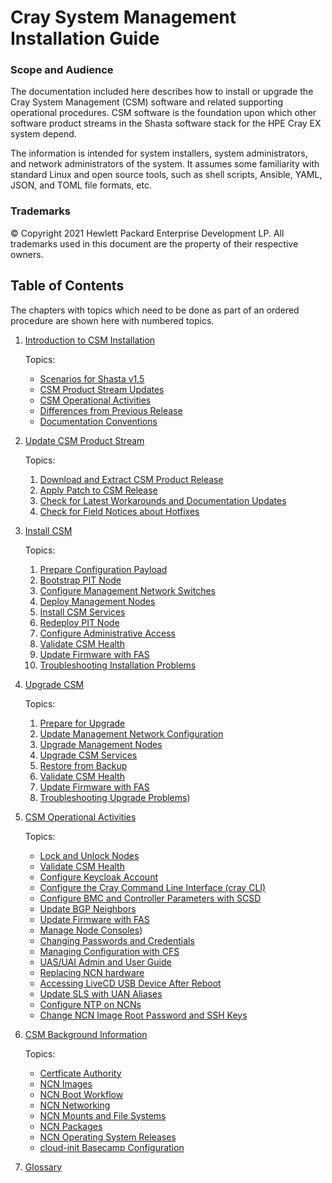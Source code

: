 # Cray System Management Installation Guide

### Scope and Audience

The documentation included here describes how to install or upgrade the Cray System Management (CSM) software and related supporting operational procedures.  CSM software is the foundation upon which other software product streams in the Shasta software stack for the HPE Cray EX system depend.

The information is intended for system installers, system administrators, and network administrators of the system.  It assumes some familiarity with standard Linux and open source tools, such as shell scripts, Ansible, YAML, JSON, and TOML file formats, etc.

### Trademarks

© Copyright 2021 Hewlett Packard Enterprise Development LP. All trademarks used in this document are the property of their respective owners.

## Table of Contents

The chapters with topics which need to be done as part of an ordered procedure are shown here with numbered topics.

1. [Introduction to CSM Installation](introduction/index.md)

   Topics:
   * [Scenarios for Shasta v1.5](introduction/scenarios.md)
   * [CSM Product Stream Updates](introduction/index.md#product-stream-updates)
   * [CSM Operational Activities](introduction/index.md#operations)
   * [Differences from Previous Release](introduction/differences.md)
   * [Documentation Conventions](introduction/documentation_conventions.md)

1. [Update CSM Product Stream](update_product_stream/index.md)

   Topics:
   1. [Download and Extract CSM Product Release](update_product_stream/index.md#download-and-extract)
   1. [Apply Patch to CSM Release](update_product_stream/index.md#patch)
   1. [Check for Latest Workarounds and Documentation Updates](update_product_stream/index.md#workarounds)
   1. [Check for Field Notices about Hotfixes](update_product_stream/index.md#hotfixes)


1. [Install CSM](install/index.md)

   Topics:
   1. [Prepare Configuration Payload](install/prepare_configuration_payload.md)
   1. [Bootstrap PIT Node](install/index.md#bootstrap_pit_node)
   1. [Configure Management Network Switches](install/configure_management_network.md)
   1. [Deploy Management Nodes](install/deploy_management_nodes.md)
   1. [Install CSM Services](install/install_csm_services.md)
   1. [Redeploy PIT Node](install/redploy_pit_node.md)
   1. [Configure Administrative Access](configure_administrative_access.md)
   1. [Validate CSM Health](operations/validate_csm_health.md)
   1. [Update Firmware with FAS](operations/update_firmware_with_fas.md)
   1. [Troubleshooting Installation Problems](install/troubleshooting_installation.md)

1. [Upgrade CSM](upgrade/index.md)

   Topics:
   1. [Prepare for Upgrade](upgrade/prepare_for_upgrade.md)
   1. [Update Management Network Configuration](upgrade/update_management_network.md)
   1. [Upgrade Management Nodes](upgrade/upgrade_management_nodes.md)
   1. [Upgrade CSM Services](upgrade/upgrade_csm_services.md)
   1. [Restore from Backup](upgrade/restore_from_backup.md)
   1. [Validate CSM Health](operations/validate_csm_health.md)
   1. [Update Firmware with FAS](operations/update_firmware_with_fas.md)
   1. [Troubleshooting Upgrade Problems](upgrade/troubleshooting_upgrade.md))

1. [CSM Operational Activities](operations/index.md)

   Topics:
   * [Lock and Unlock Nodes](operations/lock_and_unlock_nodes.md)
   * [Validate CSM Health](operations/validate_csm_health.md)
   * [Configure Keycloak Account](operations/configure_keycloak_account.md)
   * [Configure the Cray Command Line Interface (cray CLI)](operations/configure_cray_cli.md)
   * [Configure BMC and Controller Parameters with SCSD](operations/configure_with_scsd.md)
   * [Update BGP Neighbors](operations/update-bgp-neighbors.md)
   * [Update Firmware with FAS](operations/update_firmware_with_fas.md)
   * [Manage Node Consoles](operations/manage_node_consoles.md))
   * [Changing Passwords and Credentials](operations/changing_passwords_and_credentials.md)
   * [Managing Configuration with CFS](operations/managing_configuration_with_CFS.md)
   * [UAS/UAI Admin and User Guide](operations/500-UAS-UAI-ADMIN-AND-USER-GUIDE.md)
   * [Replacing NCN hardware](operations/replacing_ncn_hardware.md)
   * [Accessing LiveCD USB Device After Reboot](operations/accessing_livecd_usb_device_after_reboot.md)
   * [Update SLS with UAN Aliases](operations/update_sls_with_uan_aliases.md)
   * [Configure NTP on NCNs](operations/configure_ntp_on_ncns.md)
   * [Change NCN Image Root Password and SSH Keys](operations/change_ncn_image_root_password_and_ssh_keys.md)

1. [CSM Background Information](background/index.md)

   Topics:
   * [Certficate Authority](background/certificate_authority.md)
   * [NCN Images](background/ncn_images.md)
   * [NCN Boot Workflow](background/ncn_boot_workflow.md)
   * [NCN Networking](background/ncn_networking.md)
   * [NCN Mounts and File Systems](background/ncn_mounts_and_file_systems.md)
   * [NCN Packages](background/ncn_packages.md)
   * [NCN Operating System Releases](background/ncn_operating_system_releases.md)
   * [cloud-init Basecamp Configuration](background/cloud-init_basecamp_configuration.md)


1. [Glossary](glossary.md)
